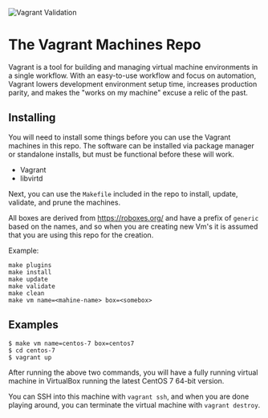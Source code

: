 ![Vagrant Validation](https://github.com/mtharpe/vagrant-machines/workflows/Vagrant%20Validation/badge.svg)

# The Vagrant Machines Repo

Vagrant is a tool for building and managing virtual machine environments in a single workflow. With an easy-to-use workflow and focus on automation, Vagrant lowers development environment setup time, increases production parity, and makes the "works on my machine" excuse a relic of the past.

## Installing

You will need to install some things before you can use the Vagrant machines in this repo. The software can be installed via package manager or standalone installs, but must be functional before these will work.

- Vagrant
- libvirtd

Next, you can use the `Makefile` included in the repo to install, update, validate, and prune the machines.

All boxes are derived from https://roboxes.org/ and have a prefix of ```generic``` based on the names, and so when you are creating new Vm's it is assumed that you are using this repo for the creation.

Example:

```
make plugins
make install
make update
make validate
make clean
make vm name=<mahine-name> box=<somebox>
```

## Examples

```
$ make vm name=centos-7 box=centos7
$ cd centos-7
$ vagrant up
```

After running the above two commands, you will have a fully running virtual machine in VirtualBox running the latest CentOS 7 64-bit version.

You can SSH into this machine with `vagrant ssh`, and when you are done playing around, you can terminate the virtual machine with `vagrant destroy`.
